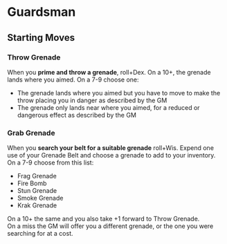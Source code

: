 # Guardsman

## Starting Moves

### Throw Grenade
When you **prime and throw a grenade**, roll+Dex. On a 10+, the grenade lands where you aimed. On a 7-9 choose one:
  - The grenade lands where you aimed but you have to move to make the throw placing you in danger as described by the GM
  - The grenade only lands near where you aimed, for a reduced or dangerous effect as described by the GM
  
### Grab Grenade
When you **search your belt for a suitable grenade** roll+Wis. Expend one use of your Grenade Belt and choose a grenade to add to your inventory. On a 7-9 choose from this list:
  - Frag Grenade
  - Fire Bomb
  - Stun Grenade
  - Smoke Grenade
  - Krak Grenade

On a 10+ the same and you also take +1 forward to Throw Grenade.  
On a miss the GM will offer you a different grenade, or the one you were searching for at a cost.
  
